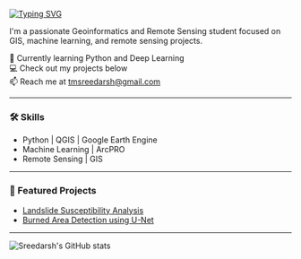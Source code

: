 [![Typing SVG](https://readme-typing-svg.herokuapp.com?font=Fira+Code&pause=1000&random=false&width=435&lines=Hi+My+Name+is+Sreedarsh+T+M)](https://git.io/typing-svg)


I'm a passionate Geoinformatics and Remote Sensing student focused on GIS, machine learning, and remote sensing projects.

🌱 Currently learning Python and Deep Learning  
💻 Check out my projects below  
📫 Reach me at tmsreedarsh@gmail.com  

---

### 🛠️ Skills

- Python | QGIS | Google Earth Engine  
- Machine Learning | ArcPRO  
- Remote Sensing | GIS  

---

### 📂 Featured Projects

- [Landslide Susceptibility Analysis](https://github.com/sreedarsh/landslide-susceptibility)  
- [Burned Area Detection using U-Net](https://github.com/sreedarsh/burned-area-unet)  

---

![Sreedarsh's GitHub stats](https://github-readme-stats.vercel.app/api?username=sreedarsh&show_icons=true&theme=radical)
